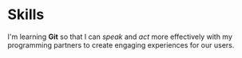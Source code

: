 # Skills
I'm learning **Git** so that I can *speak* and *act* more effectively with my programming partners to create engaging experiences for our users.
